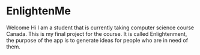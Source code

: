 # EnlightenMe
Welcome
Hi I am a student that is currently taking computer science course Canada. This is my final project for the course. It is called Enlightenment, the purpose of the app is to generate ideas for people who are in need of them. 

